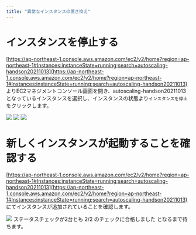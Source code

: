 ```yaml
---
title: "異常なインスタンスの置き換え"
---
```


# インスタンスを停止する

[https://ap-northeast-1.console.aws.amazon.com/ec2/v2/home?region=ap-northeast-1#Instances:instanceState=running;search=autoscaling-handson20211013](https://ap-northeast-1.console.aws.amazon.com/ec2/v2/home?region=ap-northeast-1#Instances:instanceState=running;search=autoscaling-handson20211013)
よりEC2マネジメントコンソール画面を開き、autoscaling-handson20211013となっているインスタンスを選択し、インスタンスの状態より`インスタンスを停止`をクリックします。

![](https://storage.googleapis.com/zenn-user-upload/c34a105ad64abac778df98b9.png)
![](https://storage.googleapis.com/zenn-user-upload/cfea30d9797b84a50bc5648a.png)
![](https://storage.googleapis.com/zenn-user-upload/11228375bd9a7e10533035f3.png)

# 新しくインスタンスが起動することを確認する

[https://ap-northeast-1.console.aws.amazon.com/ec2/v2/home?region=ap-northeast-1#Instances:instanceState=running;search=autoscaling-handson20211013](https://ap-northeast-1.console.aws.amazon.com/ec2/v2/home?region=ap-northeast-1#Instances:instanceState=running;search=autoscaling-handson20211013)
にてインスタンスが追加されていることを確認します。

![](https://storage.googleapis.com/zenn-user-upload/78be8a27f5122d02673057a0.png)
ステータスチェックが2台とも 2/2 のチェックに合格しました となるまで待ちます。
